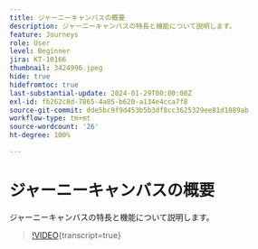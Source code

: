 ```yaml
---
title: ジャーニーキャンバスの概要
description: ジャーニーキャンバスの特長と機能について説明します。
feature: Journeys
role: User
level: Beginner
jira: KT-10166
thumbnail: 3424996.jpeg
hide: true
hidefromtoc: true
last-substantial-update: 2024-01-29T00:00:00Z
exl-id: fb262c8d-7865-4a85-b620-a134e4cca7f8
source-git-commit: dde5bc9f9d453b5b3df8cc3625329ee81d1889ab
workflow-type: tm+mt
source-wordcount: '26'
ht-degree: 100%

---
```


# ジャーニーキャンバスの概要

ジャーニーキャンバスの特長と機能について説明します。

>[!VIDEO](https://video.tv.adobe.com/v/342099?quality=12&learn=on){transcript=true}
